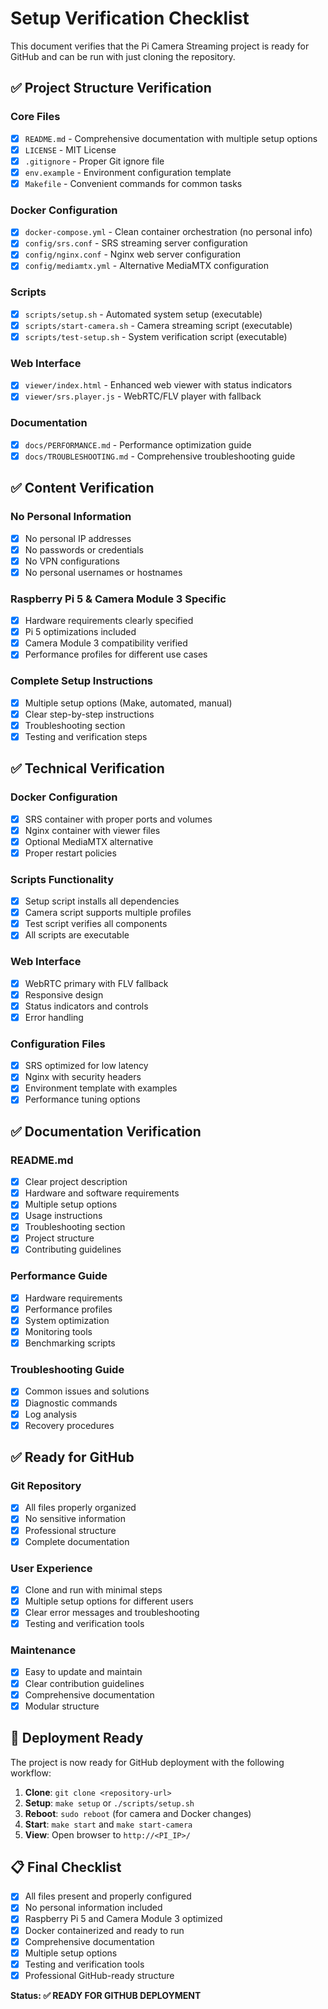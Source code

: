 # Setup Verification Checklist

This document verifies that the Pi Camera Streaming project is ready for GitHub and can be run with just cloning the repository.

## ✅ Project Structure Verification

### Core Files
- [x] `README.md` - Comprehensive documentation with multiple setup options
- [x] `LICENSE` - MIT License
- [x] `.gitignore` - Proper Git ignore file
- [x] `env.example` - Environment configuration template
- [x] `Makefile` - Convenient commands for common tasks

### Docker Configuration
- [x] `docker-compose.yml` - Clean container orchestration (no personal info)
- [x] `config/srs.conf` - SRS streaming server configuration
- [x] `config/nginx.conf` - Nginx web server configuration
- [x] `config/mediamtx.yml` - Alternative MediaMTX configuration

### Scripts
- [x] `scripts/setup.sh` - Automated system setup (executable)
- [x] `scripts/start-camera.sh` - Camera streaming script (executable)
- [x] `scripts/test-setup.sh` - System verification script (executable)

### Web Interface
- [x] `viewer/index.html` - Enhanced web viewer with status indicators
- [x] `viewer/srs.player.js` - WebRTC/FLV player with fallback

### Documentation
- [x] `docs/PERFORMANCE.md` - Performance optimization guide
- [x] `docs/TROUBLESHOOTING.md` - Comprehensive troubleshooting guide

## ✅ Content Verification

### No Personal Information
- [x] No personal IP addresses
- [x] No passwords or credentials
- [x] No VPN configurations
- [x] No personal usernames or hostnames

### Raspberry Pi 5 & Camera Module 3 Specific
- [x] Hardware requirements clearly specified
- [x] Pi 5 optimizations included
- [x] Camera Module 3 compatibility verified
- [x] Performance profiles for different use cases

### Complete Setup Instructions
- [x] Multiple setup options (Make, automated, manual)
- [x] Clear step-by-step instructions
- [x] Troubleshooting section
- [x] Testing and verification steps

## ✅ Technical Verification

### Docker Configuration
- [x] SRS container with proper ports and volumes
- [x] Nginx container with viewer files
- [x] Optional MediaMTX alternative
- [x] Proper restart policies

### Scripts Functionality
- [x] Setup script installs all dependencies
- [x] Camera script supports multiple profiles
- [x] Test script verifies all components
- [x] All scripts are executable

### Web Interface
- [x] WebRTC primary with FLV fallback
- [x] Responsive design
- [x] Status indicators and controls
- [x] Error handling

### Configuration Files
- [x] SRS optimized for low latency
- [x] Nginx with security headers
- [x] Environment template with examples
- [x] Performance tuning options

## ✅ Documentation Verification

### README.md
- [x] Clear project description
- [x] Hardware and software requirements
- [x] Multiple setup options
- [x] Usage instructions
- [x] Troubleshooting section
- [x] Project structure
- [x] Contributing guidelines

### Performance Guide
- [x] Hardware requirements
- [x] Performance profiles
- [x] System optimization
- [x] Monitoring tools
- [x] Benchmarking scripts

### Troubleshooting Guide
- [x] Common issues and solutions
- [x] Diagnostic commands
- [x] Log analysis
- [x] Recovery procedures

## ✅ Ready for GitHub

### Git Repository
- [x] All files properly organized
- [x] No sensitive information
- [x] Professional structure
- [x] Complete documentation

### User Experience
- [x] Clone and run with minimal steps
- [x] Multiple setup options for different users
- [x] Clear error messages and troubleshooting
- [x] Testing and verification tools

### Maintenance
- [x] Easy to update and maintain
- [x] Clear contribution guidelines
- [x] Comprehensive documentation
- [x] Modular structure

## 🚀 Deployment Ready

The project is now ready for GitHub deployment with the following workflow:

1. **Clone**: `git clone <repository-url>`
2. **Setup**: `make setup` or `./scripts/setup.sh`
3. **Reboot**: `sudo reboot` (for camera and Docker changes)
4. **Start**: `make start` and `make start-camera`
5. **View**: Open browser to `http://<PI_IP>/`

## 📋 Final Checklist

- [x] All files present and properly configured
- [x] No personal information included
- [x] Raspberry Pi 5 and Camera Module 3 optimized
- [x] Docker containerized and ready to run
- [x] Comprehensive documentation
- [x] Multiple setup options
- [x] Testing and verification tools
- [x] Professional GitHub-ready structure

**Status: ✅ READY FOR GITHUB DEPLOYMENT**
